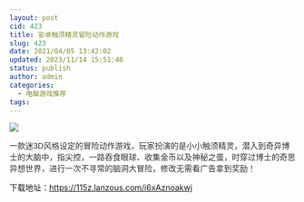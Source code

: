 ```yaml
---
layout: post
cid: 423
title: 安卓触须精灵冒险动作游戏
slug: 423
date: 2021/04/05 13:42:02
updated: 2023/11/14 15:51:40
status: publish
author: admin
categories: 
  - 电脑游戏推荐
tags: 
---
```



<div alt="潮男心博客 www.cnx0.com">
	<p>
		<img src="https://www.115z.com/edit/php/upload/20210405/16175902678519.jpg" />
	</p>
	<p>
		<span style="color:#333333;font-family:Arial, 微软雅黑, sans-serif;">一款迷3D风格设定的冒险动作游戏，玩家扮演的是小小触须精灵，潜入到奇异博士的大脑中，指尖控，一路吞食眼球、收集金币以及神秘之蛋，时穿过博士的奇思异想世界，进行一次不寻常的脑洞大冒险，修改无需看广告拿到奖励！</span>
	</p>
	<p>
		下载地址：<a href="https://115z.lanzous.com/i6xAznoakwj" target="_blank">https://115z.lanzous.com/i6xAznoakwj</a> 
	</p>
</div>
